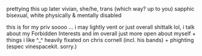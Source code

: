 prettying this up later
vivian, she/he, trans (which way? up to you)
sapphic bisexual, white
physically & mentally disabled

this is for my priv soooo ... i may lightly vent 
or just overall shittalk lol, i talk about my
Forbidden Interests and im overall just
more open about myself + things i like ^_^
heavily fixated on chris cornell (incl. his
bands) + phighting (espec vinespacekit. sorry.)